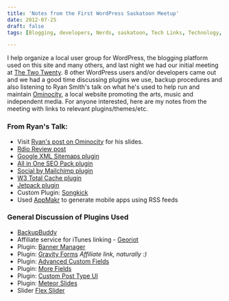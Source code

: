 ```yaml
---
title: 'Notes from the First WordPress Saskatoon Meetup'
date: 2012-07-25
draft: false
tags: [Blogging, developers, Nerds, saskatoon, Tech Links, Technology, user group, wordpress, yxe]

---
```


I help organize a local user group for WordPress, the blogging platform used on this site and many others, and last night we had our initial meeting at [The Two Twenty](http://thetwotwenty.ca/). 8 other WordPress users and/or developers came out and we had a good time discussing plugins we use, backup procedures and also listening to Ryan Smith's talk on what he's used to help run and maintain [Ominocity](http://www.ominocity.com/2012/07/25/wordpress-saskatoon-lecture-slides/), a local website promoting the arts, music and independent media. For anyone interested, here are my notes from the meeting with links to relevant plugins/themes/etc.

### From Ryan's Talk:

*   Visit [Ryan's post on Ominocity](http://www.ominocity.com/2012/07/25/wordpress-saskatoon-lecture-slides/) for his slides.
*   [Rdio Review post](http://bitly.com/rdioreview)
*   [Google XML Sitemaps plugin](http://wordpress.org/extend/plugins/google-sitemap-generator/)
*   [All in One SEO Pack plugin](http://wordpress.org/extend/plugins/all-in-one-seo-pack/)
*   [Social by Mailchimp plugin](http://mailchimp.com/social-plugin-for-wordpress/)
*   [W3 Total Cache plugin](http://wordpress.org/extend/plugins/w3-total-cache/)
*   [Jetpack plugin](http://wordpress.org/extend/plugins/jetpack/)
*   Custom Plugin: [Songkick](http://bit.ly/omsongkick)
*   Used [AppMakr](http://appmakr.com) to generate mobile apps using RSS feeds

### General Discussion of Plugins Used

*   [BackupBuddy](http://pluginbuddy.com/purchase/backupbuddy/)
*   Affiliate service for iTunes linking - [Georiot](http://georiot.com/)
*   Plugin: [Banner Manager](http://wordpress.org/extend/plugins/adwit-banner-manager/)
*   Plugin: [Gravity Forms](https://www.e-junkie.com/ecom/gb.php?cl=54585&c=ib&aff=190629) _Affiliate link, naturally :)_
*   Plugin: [Advanced Custom Fields](http://wordpress.org/extend/plugins/advanced-custom-fields/)
*   Plugin: [More Fields](http://wordpress.org/extend/plugins/more-fields/)
*   Plugin: [Custom Post Type UI](http://wordpress.org/extend/plugins/custom-post-type-ui/)
*   Plugin: [Meteor Slides](http://wordpress.org/extend/plugins/meteor-slides/)
*   Slider [Flex Slider](http://www.woothemes.com/flexslider/)